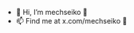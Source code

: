 - 👋 Hi, I’m mechseiko 👀
- 📫 Find me at x.com/mechseiko 💞️

<!---
mechseiko/mechseiko is a ✨ special ✨ repository because its `README.md` (this file) appears on your GitHub profile.
You can click the Preview link to take a look at your changes.
--->
